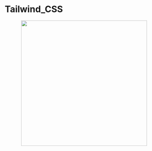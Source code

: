 # Tailwind_CSS
<div align="center">
    <img src="https://pbs.twimg.com/profile_images/1730334391501488129/G0R0sjHH_400x400.jpg" width="400px" height="400px">
</div>